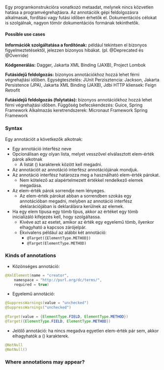 Egy programkonstrukcióra vonatkozó metaadat, melynek nincs közvetlen hatása a programvégrehajtásra.
Az annotációk gépi feldolgozásra alkalmasak, fordítási vagy futási időben érhetők el.
Dokumentációs célokat is szolgálnak, nagyon tömör dokumentációs formának tekinthetők.
#### Possible use cases
**Információk szolgáltatása a fordítónak:** például tekintsen el bizonyos figyelmeztetésektől, jelezzen bizonyos hibákat. (pl. @Deprecated és @Override)

**Kódgenerálás:** Dagger, Jakarta XML Binding (JAXB), Project Lombok

**Futásidejű feldolgozás:** bizonyos annotációkhoz hozzá lehet férni végrehajtási időben.
Egységtesztelés: JUnit 
Perzisztencia: Jackson, Jakarta Persistence (JPA), Jakarta XML Binding (JAXB), Jdbi 
HTTP kliensek: Feign Retrofit

**Futásidejű feldolgozás (folytatás):** bizonyos annotációkhoz hozzá lehet férni végrehajtási időben.
Függőség befecskendezés: Guice, Spring Framework 
Alkalmazás keretrendszerek: Micronaut Framework Spring Framework
### Syntax
Egy annotációt a következők alkotnak: 
- Egy annotáció interfész neve 
- Opcionálisan egy olyan lista, melyet vesszővel elválasztott elem-érték párok alkotnak 
	- A listát () karakterek között kell megadni. 
- Az annotációt az annotáció interfész annotációjának mondjuk.
- Az annotáció interfész határozza meg a használható elem-érték párokat. 
	- Nem kötelező az alapértelmezett értékkel rendelkező elemek megadása. 
- Az elem-érték párok sorrendje nem lényeges. 
	- Az elem-érték párokat abban a sorrendben szokás egy annotációban megadni, melyben az annotáció interfész deklarációjában is deklarálásra kerülnek az elemek.
- Ha egy elem típusa egy tömb típus, akkor az értéket egy tömb inicializáló kifejezés kell, hogy szolgáltassa. 
	- Kivéve azt az esetet, amikor az érték egy egyelemű tömb, ilyenkor elhagyható a kapcsos zárójelpár. 
	- Ekvivalens például az alábbi két annotáció: 
		- `@Target({ElementType.METHOD})` 
		- `@Target(ElementType.METHOD)`
### Kinds of annotations
- Közönséges annotáció: 
``` Java
@XmlElement(name = "creator", 
	namespace = "http://purl.org/dc/terms/", 
	required = true)
```
- Egyelemű annotáció: 
``` Java
@SuppressWarnings(value = "unchecked")
@SuppressWarnings("unchecked") 
  
@Target(value = {ElementType.FIELD, ElementType.METHOD}) 
@Target({ElementType.FIELD, ElementType.METHOD}) 
  ```
- Jelölő annotáció: ha nincs megadva egyetlen elem-érték pár sem, akkor elhagyhatók a () karakterek. 
``` Java
@NotNull
@NotNull()
```
### Where  annotations may appear?
